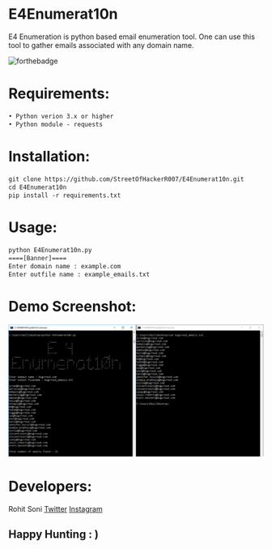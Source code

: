 # E4Enumerat10n
E4 Enumeration is python based email enumeration tool. One can use this tool to gather emails associated with any domain name.


<img src="https://camo.githubusercontent.com/2fb0723ef80f8d87a51218680e209c66f213edf8/68747470733a2f2f666f7274686562616467652e636f6d2f696d616765732f6261646765732f6d6164652d776974682d707974686f6e2e737667" alt="forthebadge" data-canonical-src="https://forthebadge.com/images/badges/made-with-python.svg" style="max-width:100%;">


# Requirements:
```
• Python verion 3.x or higher
• Python module - requests
```


# Installation:
```
git clone https://github.com/StreetOfHackerR007/E4Enumerat10n.git
cd E4Enumerat10n
pip install -r requirements.txt
 ```


# Usage:
```
python E4Enumerat10n.py
====[Banner]====
Enter domain name : example.com
Enter outfile name : example_emails.txt
```


# Demo Screenshot: 
![Demo screenshot of 404_Digger](https://github.com/StreetOfHackerR007/E4Enumerat10n/blob/master/Demo.PNG)
 
 
# Developers:
Rohit Soni [Twitter](https://twitter.com/streetofhacker) [Instagram](https://www.instagram.com/street_of_hacker/)


## Happy Hunting : )

